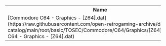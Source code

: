 <table>
<tr><th>Name</th><th>Size</th></tr>
<tr><td>[Commodore C64 - Graphics - [Z64].dat](https://raw.githubusercontent.com/open-retrogaming-archive/dat-catalog/main/root/basic/TOSEC/Commodore/C64/Graphics/[Z64]/Commodore C64 - Graphics - [Z64].dat)</td><td>82508</td></tr>
</table>
